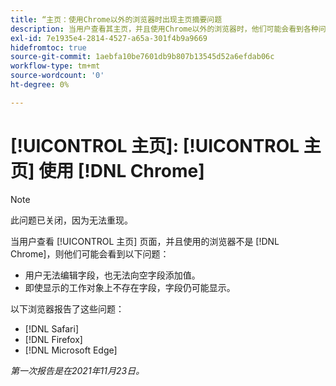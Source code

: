 ```yaml
---
title: “主页：使用Chrome以外的浏览器时出现主页摘要问题
description: 当用户查看其主页，并且使用Chrome以外的浏览器时，他们可能会看到各种问题。
exl-id: 7e1935e4-2814-4527-a65a-301f4b9a9669
hidefromtoc: true
source-git-commit: 1aebfa10be7601db9b807b13545d52a6efdab06c
workflow-type: tm+mt
source-wordcount: '0'
ht-degree: 0%

---
```


# [!UICONTROL 主页]: [!UICONTROL 主页] 使用 [!DNL Chrome]

>[!NOTE]
>
>此问题已关闭，因为无法重现。


当用户查看 [!UICONTROL 主页] 页面，并且使用的浏览器不是 [!DNL Chrome]，则他们可能会看到以下问题：

* 用户无法编辑字段，也无法向空字段添加值。
* 即使显示的工作对象上不存在字段，字段仍可能显示。

以下浏览器报告了这些问题：

* [!DNL Safari]
* [!DNL Firefox]
* [!DNL Microsoft Edge]

_第一次报告是在2021年11月23日。_
